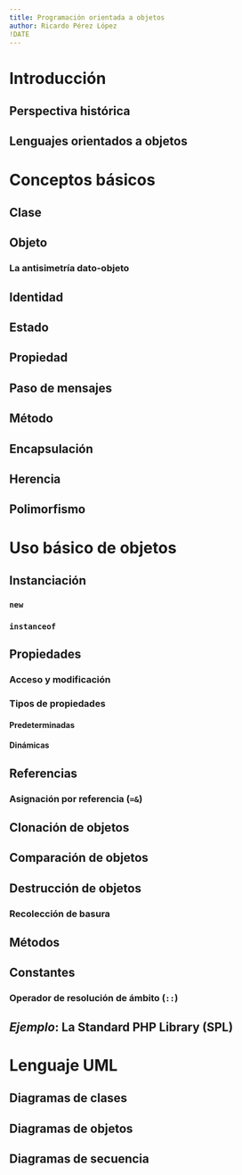 ```yaml
---
title: Programación orientada a objetos
author: Ricardo Pérez López
!DATE
---
```


# Introducción

## Perspectiva histórica

## Lenguajes orientados a objetos

# Conceptos básicos

## Clase

## Objeto

### La antisimetría dato-objeto

## Identidad

## Estado

## Propiedad

## Paso de mensajes

## Método

## Encapsulación

## Herencia

## Polimorfismo

# Uso básico de objetos

## Instanciación

### `new`

### `instanceof`

## Propiedades

### Acceso y modificación

### Tipos de propiedades

#### Predeterminadas

#### Dinámicas

## Referencias

### Asignación por referencia (`=&`)

## Clonación de objetos

## Comparación de objetos

## Destrucción de objetos

### Recolección de basura

## Métodos

## Constantes

### Operador de resolución de ámbito (`::`)

## *Ejemplo*: La Standard PHP Library (SPL)

# Lenguaje UML

## Diagramas de clases

## Diagramas de objetos

## Diagramas de secuencia

